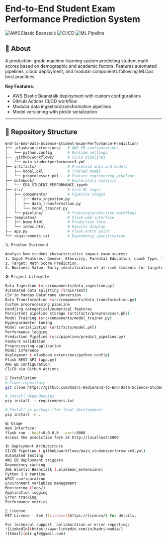 # End-to-End Student Exam Performance Prediction System

![AWS Elastic Beanstalk](https://img.shields.io/badge/Deployment-AWS_Elastic_Beanstalk-orange)
![CI/CD](https://img.shields.io/badge/CI/CD-GitHub_Actions-blue)
![ML Pipeline](https://img.shields.io/badge/Pipeline-Scikit_Learn-lightgrey)

## 📌 About
A production-grade machine learning system predicting student math scores based on demographic and academic factors. Features automated pipelines, cloud deployment, and modular components following MLOps best practices.

**Key Features**:
- AWS Elastic Beanstalk deployment with custom configurations
- GitHub Actions CI/CD workflow
- Modular data ingestion/transformation pipelines
- Model versioning with pickle serialization

---

## 📂 Repository Structure
```bash
End-to-End-Data-Science-Student-Exam-Performance-Prediction/
├── .elasbean_extensions/   # AWS EB configurations
│   └── python.config       # Runtime settings
├── .github/workflows/      # CI/CD pipelines
│   └── main_studentperformance3.yml
├── artifacts/              # Processed data and models
│   ├── model.pkl           # Trained model
│   └── preprocessor.pkl    # Feature engineering pipeline
├── notebook/               # Exploratory analysis
│   └── EDA_STUDENT_PERFORMANCE.ipynb
├── src/                    # Core ML logic
│   ├── components/         # Pipeline stages
│   │   ├── data_ingestion.py
│   │   ├── data_transformation.py
│   │   └── model_trainer.py
│   └── pipeline/           # Training/prediction workflows
├── templates/              # Flask web interface
│   ├── home.html           # Prediction form
│   └── index.html          # Results display
├── app.py                  # Flask entry point
└── requirements.txt        # Dependency specification

🔍 Problem Statement

Analyze how student characteristics impact exam scores:
1. Input Features: Gender, Ethnicity, Parental Education, Lunch Type, Test Prep Status.
2. Target: Math Score Prediction.
3. Business Value: Early identification of at-risk students for targeted interventions.

🛠️ Project Lifecycle

Data Ingestion (src/components/data_ingestion.py)
Automated data splitting (train/test)
CSV to Pandas DataFrame conversion
Data Transformation (src/components/data_transformation.py)
Custom preprocessing pipeline
Handling categorical/numerical features
Persistent pipeline storage (artifacts/preprocessor.pkl)
Model Training (src/components/model_trainer.py)
Hyperparameter tuning
Model serialization (artifacts/model.pkl)
Performance logging
Prediction Pipeline (src/pipeline/predict_pipeline.py)
Feature validation
Preprocessing application
Model inference
Deployment (.elasbean_extensions/python.config)
Flask REST API (app.py)
AWS EB configuration
CI/CD via GitHub Actions

🚀 Installation
# Clone repository
git clone https://github.com/Kadri-Wadie/End-to-End-Data-Science-Student-Exam-Performance-Prediction

# Install dependencies
pip install -r requirements.txt

# Install as package (for local development)
pip install -e .

💻 Usage
Web Interface:
flask run --host=0.0.0.0 --port=5000
Access the prediction form at http://localhost:5000

🏗️ Deployment Architecture
CI/CD Pipeline (.github/workflows/main_studentperformance3.yml)
Automated testing
AWS EB deployment triggers
Dependency caching
AWS Elastic Beanstalk (.elasbean_extensions)
Python 3.9 runtime
WSGI configuration
Environment variables management
Monitoring (logs/)
Application logging
Error tracking
Performance metrics

📜 License
MIT License - See ![License](https://license/) for details.

For technical support, collaboration or error reporting:
![LinkedIn](https://www.linkedin.com/in/kadri-wadie/)
![Email](dir.gfe@gmail.com)
